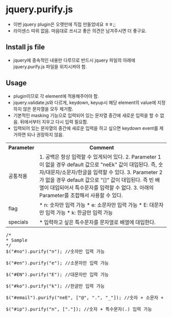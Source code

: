 # jquery.purify.js #
* 이번 jquery plugin은 오랫만에 직접 만들었네요 ㅎㅎ;;
* 라이센스 따위 없음. 마음대로 쓰시고 좋은 의견은 남겨주시면 더 좋구요.  

## Install js file ##
* jquery에 종속적인 내용만 다루므로 반드시 jquery 파일의 아래에 jquery.purify.js 파일을 위치시켜야 함.

## Usage ##
* plugin이므로 각 element에 적용해주어야 함.
* jquery.validate.js와 다르게, keydown, keyup시 해당 element의 value에 지정하지 않은 문자열을 모두 제거함.
* 기본적인 masking 기능으로 입력되어 있는 문자열 중간에 새로운 입력을 할 수 없음. 뒤에서부터 지우고 다시 입력 필요함.
* 입력되어 있는 문자열의 중간에 새로운 입력을 하고 싶으면 keydown event를 제거하면 되나 권장하지 않음.

<table>
	<tr>
		<th>Parameter</th>
		<th>Comment</th>
	</tr>
	<tr>
		<td>공통적용</td>
		<td>
			1. 공백은 항상 입력할 수 있게되어 있다.
			2. Parameter 1이 없을 경우 default 값으로 "neEk" 값이 대입된다. 즉, 숫자/대문자/소문자/한글을 입력할 수 있다.
			3. Parameter 2가 없을 경우 default 값으로 "[]" 값이 대입된다. 즉 빈 배열이 대입되어서 특수문자를 입력할 수 없다.
			3. 아래의 Parameter를 조합해서 사용할 수 있다.
		</td>
	</tr>
	<tr>
		<td>flag</td>
		<td>
			* n: 숫자만 입력 가능
			* e: 소문자만 입력 가능
			* E: 대문자만 입력 가능
			* k: 한글만 입력 가능
		</td>
	</tr>
	<tr>
		<td>specials</td>
		<td>
			* 입력하고 싶은 특수문자를 문자열로 배열에 대입한다.
		</td>
	</tr>
</table>

<pre>
/*
* Sample
*/
$("#no").purify("n"); //숫자만 입력 가능

$("#en").purify("e"); //소문자만 입력 가능

$("#EN").purify("E"); //대문자만 입력 가능

$("#ko").purify("k"); //한글만 입력 가능

$("#email").purify("neE", ["@", ".", "_"]); //숫자 + 소문자 + 대문자 + 특수문자(@._) 입력 가능

$("#ip").purify("n", ["."]); //숫자 + 특수문자(.) 입력 가능
</pre>
